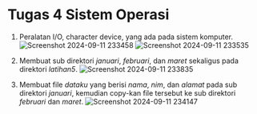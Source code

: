 # Tugas 4 Sistem Operasi

1. Peralatan I/O, character device, yang ada pada sistem komputer.
![Screenshot 2024-09-11 233458](https://github.com/user-attachments/assets/2ad14331-5e24-45ba-a6e8-69196ca5b21d)
![Screenshot 2024-09-11 233535](https://github.com/user-attachments/assets/a4849ccd-c24d-4503-a381-116e53ec7ddc)

2. Membuat sub direktori *januari*, *februari*, dan *maret* sekaligus pada direktori *latihan5*.
![Screenshot 2024-09-11 233835](https://github.com/user-attachments/assets/a1d0f2b2-fcce-4868-be46-a45cfb89f22b)

3. Membuat file *dataku* yang berisi *nama*, *nim*, dan *alamat* pada sub direktori *januari*, kemudian copy-kan file tersebut ke sub direktori *februari* dan *maret*.
![Screenshot 2024-09-11 234147](https://github.com/user-attachments/assets/2639f324-5207-4019-bc83-b4e9535b3dcd)
